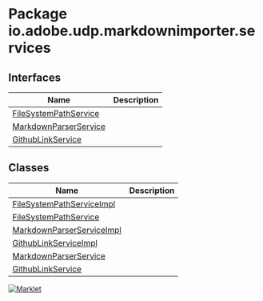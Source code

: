# Package io.adobe.udp.markdownimporter.services

## Interfaces
| Name | Description |
| --- | --- |
| [FileSystemPathService](FileSystemPathService.html) |  |
| [MarkdownParserService](MarkdownParserService.html) |  |
| [GithubLinkService](GithubLinkService.html) |  |

## Classes
| Name | Description |
| --- | --- |
| [FileSystemPathServiceImpl](FileSystemPathServiceImpl.html) |  |
| [FileSystemPathService](FileSystemPathService.html) |  |
| [MarkdownParserServiceImpl](MarkdownParserServiceImpl.html) |  |
| [GithubLinkServiceImpl](GithubLinkServiceImpl.html) |  |
| [MarkdownParserService](MarkdownParserService.html) |  |
| [GithubLinkService](GithubLinkService.html) |  |


[![Marklet](https://img.shields.io/badge/Generated%20by-Marklet-green.svg)](https://github.com/Faylixe/marklet)